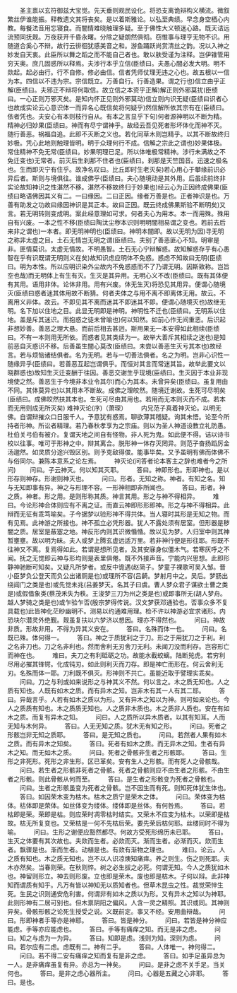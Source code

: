 <!-- { "loadSidebar": true } -->
　　圣主禀以玄符御兹大宝觉。先天垂则观民设化。将恐支离诡辩构义横流。微叙繁丝伊谁能振。释教遗文其将丧矣。是以着斯雅论。以弘至典绩。早念身空栖心内教。每餐法音用忘寝食。而闇情难晓触理多疑。至于佛性大义顿迷心路。既天诘远流预同抚觌。万夜获开千昏永曙。分除之疑朗然俱彻。窃惟事与理亨无物不识。用随道合奚心不辩。故行云徘徊犹感美音之和。游鱼踊跃尚赏清丝之韵。况以入神之妙发自天衷。此臣所以舞之蹈之而不能自己者也。敢以肤受谨为注释。岂伊锥管用穷天奥。庶几固惑所以释焉。夫涉行本乎立信(臣绩曰。夫愚心闇必发大明。明不欻起。起必由行。行不自修。修必由信。信者凭师仗理无违之心也。故五根以一信为本。四信以不违为宗。宗信既立。万善自行。行善造果。谓之行也)信立由乎正解(臣绩曰。夫邪正不辩将何取信。故立信之本资乎正解)解正则外邪莫扰(臣绩曰。一心正则万邪灭矣。是知内怀正见则外邪莫动)信立则内识无疑(臣绩曰识者心也故成实论云心意识体一而异名心既信矣将何疑乎)然信解所依其宗有在(臣绩曰。依者凭也。夫安心有本则枝行自从。有本之言显乎下句)何者源神明以不断为精。精神必归妙果(臣绩曰。神而有尽宁谓神乎。故经云吾见死者形坏体化而神不灭。随行善恶。祸福自追。此即不灭断之义也。若化同草木则岂精乎。以其不断故终归妙极。凭心此地则触理皆明。明于众理何行不成。信解之宗此之谓也)妙果体极。常住精神不免无常(臣绩曰。妙果明理已足。所以体唯极常精神。涉行未满故之不免迁变也)无常者。前灭后生刹那不住者也(臣绩曰。刹那是天竺国音。迅速之极名也。生而即灭宁有住乎。故净名叹曰。比丘即时生老灭矣)若心用心于攀缘前识必异后者。斯则与境俱往。谁成佛乎(臣绩曰。夫心随境动是其外用。后虽续前终非实论故知神识之性湛然不移。湛然不移故终归于妙果也)经云心为正因终成佛果(臣绩曰略语佛因其义有二。一曰缘因。二曰正因。缘者万善是也。正者神识是也。万善有助发之功故曰缘因神识是其正本。故曰正因。既云终成佛果斯验不断明矣)又言。若无明转则变成明。案此经意理如可求。何者夫心为用本。本一而用殊。殊用自有兴废。一本之性不移(臣绩曰陶汰尘秽本识则明明闇相易谓之变也。若前去后来非之谓也)一本者。即无明神明也(臣绩曰。神明本闇即。故以无明为因)寻无明之称非太虚之目。土石无情岂无明之谓(臣绩曰。夫别了善恶匪心不知。明审是非。匪情莫识。太虚无情故。不明愚智。土石无心宁辩解惑。故知解惑存乎有心愚智在乎有识既谓无明则义在矣)故知识虑应明体不免惑。惑虑不知故曰无明(臣绩曰。明为本性。所以应明识染外尘故内不免惑惑而不了乃谓无明。因斯致称。岂旨空也哉)而无明体上有生有灭。生灭是其异用。无明心义不改(臣绩曰。既有其体便有其用。语用非体。论体非用。用有兴废。体无生灭)将恐见其用异。便谓心随境灭(臣绩曰惑者迷其体用故不断猜。何者夫体之与用不离不即离体无用。故云。不离用义非体。故云。不即见其不离而迷其不即迷其不即。便谓心随境灭也)故继无明。名下加以住地之目。此显无明即是神明。神明性不迁也(臣绩曰。无明系以住地。盖是斥其迷识。而抱惑之徒未曾喻也)何以知然。如前心作无间重恶。后识起非想妙善。善恶之理大悬。而前后相去甚迥。斯用果无一本安得如此相续(臣绩曰。不有一本则用无所依。而惑者见其类续为一。故举大善斥其相续之迷也)是知前恶自灭惑识不移。后善虽生闇心莫改(臣绩曰。未尝以善恶生灭亏其本也)故经言。若与烦恼诸结俱者。名为无明。若与一切善法俱者。名之为明。岂非心识性一随缘异乎(臣绩曰。若善恶互起岂谓俱乎。而恒对其言而常迷其旨。故举此要文以晓群惑也)故知生灭迁变酬于往因。善恶交谢生乎现境(臣绩曰。生灭因于本业非现境使之然。善恶生于今境非本业令其尔)而心为其本。未曾异矣(臣绩曰。虽复用由不同。其体莫异也)以其用本不断故。成佛之理皎然。随境迁谢故。生死可尽明矣(臣绩曰。成佛皎然扶其本也。生死可尽由其用也。若用而无本则灭而不成。若本而无用则成无所灭矣)
难神灭论(序)（萧琛）
　　内兄范子真着神灭论。以明无佛。自谓辩摧众口日服千人。予意犹有惑焉。聊欲薄其稽疑。询其未悟。论至今所持者形神。所讼者精理。若乃春秋孝享为之宗庙。则以为圣人神道设教立礼防愚。杜伯关弓伯有被介。复谓天地之间自有怪物。非人死为鬼。如此便不得。诘以诗书校以往事。唯可于形神之中。辩其离合。脱形神一体存灭罔异。则范子奋扬蹈厉金汤邈然。如灵质分途兴毁区别。则予克敌得俊。能事毕矣。又予虽明有佛而体佛不与俗同尔。兼陈本意系之论左焉。
　　神灭论(问答者论本客主之辞也难者今之所问)
　　问曰。子云神灭。何以知其灭耶。
　　答曰。神即形也。形即神也。是以形存则神存。形谢则神灭也。
　　问曰。形者。无知之称。神者。有知之名。知与无知即事有异。神之与形理不容。一形神相即非所闻也。
　　答曰。形者。神之质。神者。形之用。是则形称其质。神言其用。形之与神不得相异。
　　难曰。今论形神合体则应有不离之证。而直云神即形形即神。形之与神不得相异。此辩而无征有乖笃喻矣。子今据梦以验形神不得共体。当人寝时其形是无知之物。而有见焉。此神游之所接也。神不孤立必凭形器。犹人不露处须有居室。但形器是秽闇之质。居室是蔽塞之地。神反形内则其识微惛惛。故以见为梦。人归室中则其神暂壅壅。故以明为昧。夫人或梦上腾玄虚远适万里。若非神行便是形往耶。形既不往神又不离。复焉得如此。若谓是想所见者。及其安寐身似僵木气。若寒灰呼之不闻。抚之无觉即云神与形均则是表里俱倦。既不外接声音。宁能内兴思想。此即形静神驰断可知矣。又疑凡所梦者。或反中诡遇(赵简子。梦童子裸歌可吴入邹。晋小臣梦负公登天而负公出诸厕是也)或理所不容(吕齮。梦射月中之。吴后。梦肠出绕阊门之类是也)或先觉未兆(吕姜梦天。名其子曰虞。曹人梦众君子谋欲士曹之类是)或假借象类(蔡茂禾失为秩。王浚梦三刀为州之类是也)或即事所无(胡人梦舟。越人梦骑之类是也)或乍验乍否(殷宗梦得传说。汉文梦获邓通验也。否事众多不复具载也)此皆神化茫眇幽明不。测易以约通难用理。检不许以神游必宜求诸形。内恐块尔潜灵外绝觐。觌虽复扶以六梦济以想因。理亦不得然也。
　　问曰。神故非质。形故非用。不得为异其义安在。
　　答曰。名殊而体一也。
　　问曰。名既已殊。体何得一。
　　答曰。神之于质犹利之于刀。形之于用犹刀之于利。利之名非刀也。刀之名非利也。然而舍利无刃舍刀无利。未闻刀没而利存。岂容形亡而神在也。
　　难曰。夫刀之有利砥砺之功。故能水截蛟螭。陆断兕虎。若穷利尽用必摧其锋锷。化成钝刃。如此则利灭而刀存。即是神亡而形在。何云舍利无刃。名殊而体一耶。刀利既不俱灭。形神则不共亡。虽能近取于譬理实乖矣。
　　问曰。刀之与利或如来说形之与神其义不然。何以言之。木之质无知也。人之质有知也。人既有如木之质。而有异木之知。岂非木有其一人有其二耶。
　　答曰。异哉言乎。人若有如木之质以为形。又有异木之知以为神。则可如来论也。今人之质质有知也。木之质质无知也。人之质非木质也。木之质非人质也。安在有如木之质。而复有异木之知。
　　问曰。人之质所以异木质者。以其有知耳。人而无知与木何异。
　　答曰。人无无知之质。犹木无有知之形。
　　问曰。死者之形骸岂非无知之质耶。
　　答曰。是无知之质也。
　　问曰。若然者人果有如木之质。而有异木之知矣。
　　答曰。死者有如木之质。而无异木之知。生者有异木之知。而无如木之质。
　　问曰。死者之骨骸非生者之形骸耶。
　　答曰。生形之非死形。死形之非生形。区已革矣。安有生人之形骸。而有死人之骨骸哉。
　　问曰。若生者之形骸非死者之骨骸。死者之骨骸则应不由生者之形骸。不由生者之形骸。则此骨骸从何而至。
　　答曰。是生者之形骸变为死者之骨骸也。
　　问曰。生者之形骸虽变为死者之骨骸。岂不因生而有死。则知死体犹生体也。
　　答曰。如因荣木变为枯木。枯木之质宁是荣木之体。
　　问曰。荣体变为枯体。枯体即是荣体。如丝体变为缕体。缕体即是丝体。有何咎焉。
　　答曰。若枯即是荣。荣即是枯。则应荣时凋零枯时结实。又荣木不应变为枯木。以荣即是枯故。枯无所复变也。又荣枯是一何不先枯后荣。要先荣后枯何耶。丝缕同时不得为喻。
　　问曰。生形之谢便应豁然都尽。何故方受死形绵历未已耶。
　　答曰。生灭之体要有其次故也。夫欻而生者。必欻而灭。渐而生者。必渐而灭。欻而生者。飘骤是也。渐而生者。动植是也。有欻有渐物之理也。
　　难曰。论云。人之质有知也。木之质无知也。岂不以人识凉燠知痛痒。养之则生。伤之则死耶。夫木亦然矣。当春则荣。在秋则悴。树之必生拔之必死。何谓无知。今人之质犹如木也。神留则形立。神去则形废。立也即是荣木。废也即是枯木。子何以辩。此非神知而谓质有知乎。凡万有皆以神知无以质知者也。但草木昆虫之性。裁觉荣悴生死。生民之识则通安危利害。何谓非有如木之质以为形。又有异木之知以为神耶。此则形神有二居可别也。但木禀阴阳之偏风。人含一灵之精照。其识或同。其神则异矣。骨骸形骸之论死生授受之说。义既前定。事又不经。安用曲辩哉。
　　问曰。形即神者手等亦是神耶。
　　答曰。皆是神分。
　　问曰。若皆是神分神应能虑。手等亦应能虑也。
　　答曰。手等有痛痒之知。而无是非之虑。
　　问曰。知之与虑为一为异。
　　答曰。知即是虑。浅则为知。深则为虑。
　　问曰。若尔应有二虑。虑既有二。神有二乎。
　　答曰。人体唯一。神何得二。
　　问曰。若不得二安有痛痒之知而复有是非之虑。
　　答曰。如手足虽异总为一人。是非痛痒虽复有异。亦总为一神矣。
　　问曰。是非之虑不关手足。当关何也。
　　答曰。是非之虑心器所主。
　　问曰。心器是五藏之心非耶。
　　答曰。是也。
